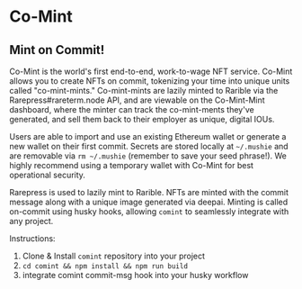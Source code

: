 # Co-Mint
## Mint on Commit!

Co-Mint is the world's first end-to-end, work-to-wage NFT service. Co-Mint allows you to create NFTs on commit, tokenizing your time into unique units called "co-mint-mints." Co-mint-mints are lazily minted to Rarible via the Rarepress#rareterm.node API, and are viewable on the Co-Mint-Mint dashboard, where the minter can track the co-mint-ments they've generated, and sell them back to their employer as unique, digital IOUs.

Users are able to import and use an existing Ethereum wallet or generate a new wallet on their first commit. Secrets are stored locally at `~/.mushie` and are removable via `rm ~/.mushie` (remember to save your seed phrase!). We highly recommend using a temporary wallet with Co-Mint for best operational security.

Rarepress is used to lazily mint to Rarible. NFTs are minted with the commit message along with a unique image generated via deepai. Minting is called on-commit using husky hooks, allowing `comint` to seamlessly integrate with any project.

Instructions:
1. Clone & Install `comint` repository into your project
2. `cd comint && npm install && npm run build`
3. integrate comint commit-msg hook into your husky workflow



